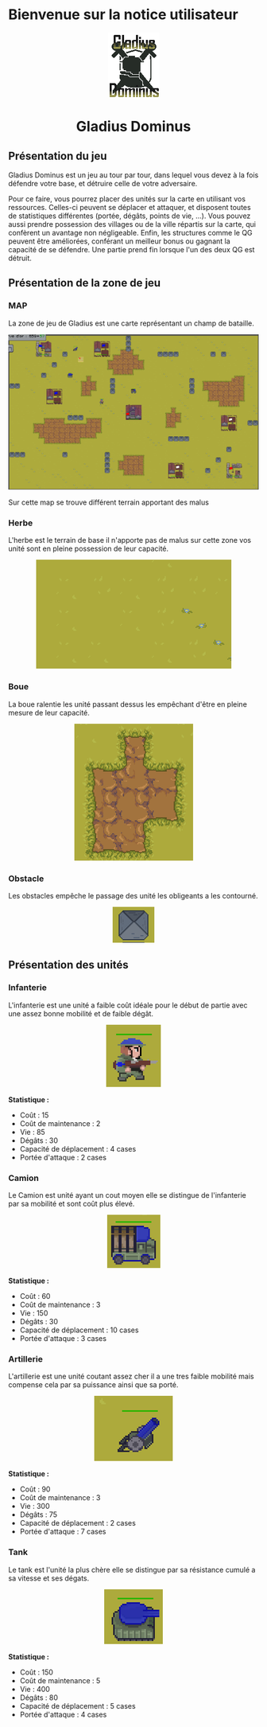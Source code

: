 # Bienvenue sur la notice utilisateur

<p align="center">
  <img src="../assets/sprites/Interface/Other/logoGladius.png">
</p>


<h1 align ="center" >Gladius Dominus </h1>


## Présentation du jeu 

Gladius Dominus est un jeu au tour par tour, dans lequel vous devez à la fois défendre votre base, et détruire celle de votre adversaire.

Pour ce faire, vous pourrez placer des unités sur la carte en utilisant vos ressources. Celles-ci peuvent se déplacer et attaquer, et disposent toutes de statistiques différentes (portée, dégâts, points de vie, ...).
Vous pouvez aussi prendre possession des villages ou de la ville répartis sur la carte, qui confèrent un avantage non négligeable. Enfin, les structures comme le QG peuvent être améliorées, conférant un meilleur bonus ou gagnant la capacité de se défendre.
Une partie prend fin lorsque l'un des deux QG est détruit.

## Présentation de la zone de jeu

### MAP 


La zone de jeu de Gladius est une carte représentant un champ de bataille. 
<p align="center">
  <img src="img/map.png">
</p>
Sur cette map se trouve différent terrain apportant des malus 

### Herbe

L'herbe est le terrain de base il n'apporte pas de malus sur cette zone vos unité sont en pleine possession de leur capacité.
<p align="center">
  <img src="img/terrain/grass.png">
</p>

###  Boue 

La boue ralentie les unité passant dessus les empêchant d'être en pleine mesure de leur capacité.
<p align="center">
  <img src="img/terrain/dirt.png">
</p>


### Obstacle


Les obstacles empêche le passage des unité les obligeants a les contourné.
<p align="center">
  <img src="img/terrain/obstacle.png">
</p>




## Présentation des unités 

### Infanterie 
L'infanterie est une unité a faible coût idéale pour le début de partie avec une assez bonne mobilité et de faible dégât.
<p align="center">
  <img src="img/unite/infantry.png">
</p>



**Statistique :**

- Coût : 15
- Coût de maintenance : 2
- Vie : 85
- Dégâts : 30
- Capacité de déplacement : 4 cases
- Portée d'attaque : 2 cases

### Camion
Le Camion est unité ayant un cout moyen elle se distingue de l'infanterie par sa mobilité et sont coût plus élevé.
<p align="center">
  <img src="img/unite/truck.png">
</p>



**Statistique :**

- Coût : 60
- Coût de maintenance : 3
- Vie : 150
- Dégâts : 30
- Capacité de déplacement : 10 cases
- Portée d'attaque : 3 cases

### Artillerie
L'artillerie est une unité coutant assez cher il a une tres faible mobilité mais compense cela par sa puissance ainsi que sa porté. 
<p align="center">
  <img src="img/unite/artillery.png">
</p>



**Statistique :**

- Coût : 90
- Coût de maintenance : 3
- Vie : 300
- Dégâts : 75
- Capacité de déplacement : 2 cases
- Portée d'attaque : 7 cases
### Tank
Le tank est l'unité la plus chère elle se distingue par sa résistance cumulé a sa vitesse et ses dégats. 

<p align="center">
  <img src="img/unite/tank.png">
</p>


**Statistique :**

- Coût : 150
- Coût de maintenance : 5
- Vie : 400
- Dégâts : 80
- Capacité de déplacement : 5 cases
- Portée d'attaque : 4 cases

